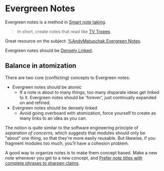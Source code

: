 # Evergreen Notes   
Evergreen notes is a method in [Smart note taking](Smart%20note%20taking.md).   
   
> In short, create notes that read like [TV Tropes](../Misc/TV%2520Tropes.md).   
   
Great resource on the subject: [%AndyMatuschak Evergreen Notes](%25AndyMatuschak%2520Evergreen%2520Notes.md).   
   
Evergreen notes should be [Densely Linked](Densely%2520Linked.md).   
   
## Balance in atomization   
There are two core (conflicting) concepts to Evergreen notes:   
   
- Evergreen notes should be atomic   
	- If a note is about to many things, too many disparate ideas get linked to it. Evergreen notes should be 'forever', just continually expanded on and refined.   
- Evergreen notes should be densely linked   
	- Avoid going overboard with atomization, force yourself to create as many links to an idea as you can.   
   
The notion is quite similar to the software engineering principle of _separation of concerns,_ which suggests that modules should only be “about” one thing, so that they’re more easily reusable. But likewise, if you fragment modules too much, you’ll have a cohesion problem.   
   
A good way to organize notes is to make them concept based. Make a new note whenever you get to a new concept, and [Prefer note titles with complete phrases to sharpen claims](https://notes.andymatuschak.org/z3KmNj3oKKSTJfqdfSEBzTQiCVGoC4GfK3rYW).